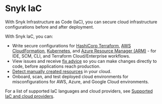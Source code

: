 # Snyk IaC

With Snyk Infrastructure as Code (IaC), you can secure cloud infrastructure configurations before and after deployment.&#x20;

With Snyk IaC, you can:

* Write secure configurations for [HashiCorp Terraform](scan-your-iac-source-code/scan-terraform-files/), [AWS CloudFormation](scan-your-iac-source-code/scan-cloudformation-files/), [Kubernetes](scan-your-iac-source-code/scan-kubernetes-configuration-files/), and [Azure Resource Manager (ARM)](scan-your-iac-source-code/scan-arm-configuration-files.md) - for IDE, SCM, CLI, and Terraform Cloud/Enterprise workflows.
* View issues and receive [fix advice](getting-started-with-current-iac.md) so you can make changes directly to code, before applications reach production.
* [Detect manually created resources](detect-manually-created-resources/) in your cloud.
* Onboard, scan, and test deployed cloud environments for misconfigurations for AWS, Azure, and Google Cloud environments.

For a list of supported IaC languages and cloud providers, see [Supported IaC and cloud providers](supported-iac-languages-cloud-providers-and-cloud-resources/).
